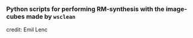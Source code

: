 ### Python scripts for performing RM-synthesis with the image-cubes made by `wsclean`

credit: Emil Lenc
